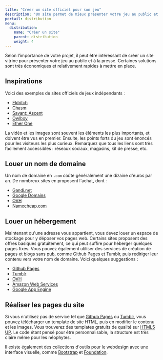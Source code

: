 ```yaml
---
title: "Créer un site officiel pour son jeu"
description: "Un site permet de mieux présenter votre jeu au public et à la presse. Certaines solutions sont très économiques et rapides à mettre en place."
portail: distribution
menu:
  distribution:
    name: "Créer un site"
    parent: distribution
    weight: 4
---
```


Selon l'importance de votre projet, il peut être intéressant de créer un site vitrine pour présenter votre jeu au public et à la presse. Certaines solutions sont très économiques et relativement rapides à mettre en place.

## Inspirations

Voici des exemples de sites officiels de jeux indépendants :

- [Eldritch](http://www.eldritchgame.com/)
- [Chasm](http://www.chasmgame.com/)
- [Savant: Ascent](http://savantgame.com/)
- [Owlboy](http://owlboygame.com/)
- [Ether One](http://www.ether-game.com/)

La vidéo et les images sont souvent les éléments les plus importants, et doivent être vus en premier. Ensuite, les points forts du jeu sont énoncés pour les visiteurs les plus curieux. Remarquez que tous les liens sont très facilement accessibles : réseaux sociaux, magasins, kit de presse, etc.

## Louer un nom de domaine

Un nom de domaine en `.com` coûte généralement une dizaine d'euros par an. De nombreux sites en proposent l'achat, dont :

- [Gandi.net](https://www.gandi.net/fr)
- [Google Domains](https://domains.google)
- [OVH](https://www.ovh.com/)
- [Namecheap.com](https://www.namecheap.com/)

## Louer un hébergement

Maintenant qu'une adresse vous appartient, vous devez louer un espace de stockage pour y déposer vos pages web. Certains sites proposent des offres basiques gratuitement, ce qui peut suffire pour héberger quelques pages fixes. Vous pouvez également utiliser des services de création de pages et blogs sans pub, comme Github Pages et Tumblr, puis rediriger leur contenu vers votre nom de domaine. Voici quelques suggestions :

- [Github Pages](https://pages.github.com/)
- [Tumblr](https://www.tumblr.com/)
- [OVH](https://www.ovh.com/)
- [Amazon Web Services](http://aws.amazon.com/)
- [Google App Engine](https://cloud.google.com/appengine/)

## Réaliser les pages du site

Si vous n'utilisez pas de service tel que [Github Pages](https://pages.github.com/) ou [Tumblr](https://www.tumblr.com/), vous pouvez télécharger un template de site HTML, puis en modifier le contenu et les images. Vous trouverez des templates gratuits de qualité sur [HTML5 UP](https://html5up.net/). Le code étant pensé pour être personnalisable, la structure est très claire même pour les néophytes.

Il existe également des collections d'outils pour le webdesign avec une interface visuelle, comme [Bootstrap](http://getbootstrap.com/) et [Foundation](https://foundation.zurb.com/).